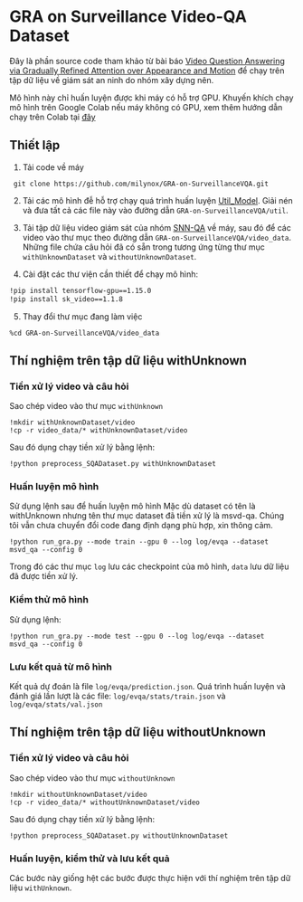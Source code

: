 # GRA on Surveillance Video-QA Dataset

Đây là phần source code tham khảo từ bài báo [Video Question Answering via Gradually Refined Attention over Appearance and Motion](https://dl.acm.org/doi/10.1145/3123266.3123427) để chạy trên tập dữ liệu về giám sát an ninh do nhóm xây dựng nên.

Mô hình này chỉ huấn luyện được khi máy có hỗ trợ GPU. Khuyến khích chạy mô hình trên Google Colab nếu máy không có GPU, xem thêm hướng dẫn chạy trên Colab tại [đây](https://colab.research.google.com/drive/1IRPt2vFcdkDG_xgIP_r7Jghwt41dg_fL?usp=sharing)

## Thiết lập
1. Tải code về máy
```
 git clone https://github.com/milynox/GRA-on-SurveillanceVQA.git
```

2. Tải các mô hình đễ hỗ trợ chạy quá trình huấn luyện [Util_Model](https://drive.google.com/file/d/1-ega9COG7bE3s_KQEZeAStKhgbNaArkj/view?usp=sharing). Giải nén và đưa tất cả các file này vào đường dẫn `GRA-on-SurveillanceVQA/util`.

3. Tải tập dữ liệu video giám sát của nhóm [SNN-QA](https://drive.google.com/file/d/1MuEtb_FVnJFfZ33gPI0SLMcxUoXf50NF/view?usp=sharing) về máy, sau đó để các video vào thư mục theo đường dẫn `GRA-on-SurveillanceVQA/video_data`. Những file chứa câu hỏi đã có sẵn trong tương ứng từng thư mục `withUnknownDataset` và `withoutUnknownDataset`.


4. Cài đặt các thư viện cần thiết để chạy mô hình:
```bash
!pip install tensorflow-gpu==1.15.0
!pip install sk_video==1.1.8
```
5. Thay đổi thư mục đang làm việc
```
%cd GRA-on-SurveillanceVQA/video_data
```

## Thí nghiệm trên tập dữ liệu withUnknown
### Tiền xử lý video và câu hỏi
Sao chép video vào thư mục `withUnknown`
```
!mkdir withUnknownDataset/video
!cp -r video_data/* withUnknownDataset/video
```

Sau đó dụng chạy tiền xử lý bằng lệnh:
```
!python preprocess_SQADataset.py withUnknownDataset
```

### Huấn luyện mô hình
Sử dụng lệnh sau để huấn luyện mô hình
Mặc dù dataset có tên là withUnknown nhưng tên thư mục dataset đã tiền xử lý là msvd-qa. Chúng tôi vẫn chưa chuyển đổi code đang định dạng phù hợp, xin thông cảm.
```
!python run_gra.py --mode train --gpu 0 --log log/evqa --dataset msvd_qa --config 0
```

Trong đó các thư mục `log` lưu các checkpoint của mô hình, `data` lưu dữ liệu đã được tiền xử lý.

### Kiểm thử mô hình
Sử dụng lệnh: 
```
!python run_gra.py --mode test --gpu 0 --log log/evqa --dataset msvd_qa --config 0
```
### Lưu kết quả từ mô hình
Kết quả dự đoán là file `log/evqa/prediction.json`. Quá trình huấn luyện và đánh giá lần lượt là các file: `log/evqa/stats/train.json` và `log/evqa/stats/val.json`

## Thí nghiệm trên tập dữ liệu withoutUnknown
### Tiền xử lý video và câu hỏi
Sao chép video vào thư mục `withoutUnknown`
```
!mkdir withoutUnknownDataset/video
!cp -r video_data/* withoutUnknownDataset/video
```

Sau đó dụng chạy tiền xử lý bằng lệnh:
```
!python preprocess_SQADataset.py withoutUnknownDataset
```

### Huấn luyện, kiểm thử và lưu kết quả
Các bước này giống hệt các bước được thực hiện với thí nghiệm trên tập dữ liệu `withUnknown`.
